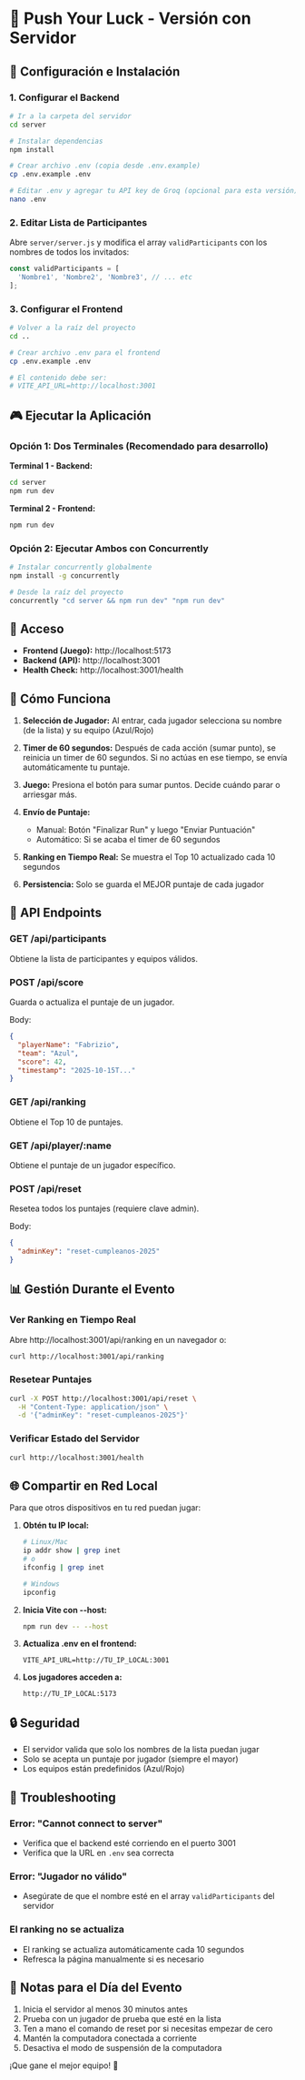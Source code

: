 # 🎯 Push Your Luck - Versión con Servidor

## 🚀 Configuración e Instalación

### 1. Configurar el Backend

```bash
# Ir a la carpeta del servidor
cd server

# Instalar dependencias
npm install

# Crear archivo .env (copia desde .env.example)
cp .env.example .env

# Editar .env y agregar tu API key de Groq (opcional para esta versión)
nano .env
```

### 2. Editar Lista de Participantes

Abre `server/server.js` y modifica el array `validParticipants` con los nombres de todos los invitados:

```javascript
const validParticipants = [
  'Nombre1', 'Nombre2', 'Nombre3', // ... etc
];
```

### 3. Configurar el Frontend

```bash
# Volver a la raíz del proyecto
cd ..

# Crear archivo .env para el frontend
cp .env.example .env

# El contenido debe ser:
# VITE_API_URL=http://localhost:3001
```

## 🎮 Ejecutar la Aplicación

### Opción 1: Dos Terminales (Recomendado para desarrollo)

**Terminal 1 - Backend:**
```bash
cd server
npm run dev
```

**Terminal 2 - Frontend:**
```bash
npm run dev
```

### Opción 2: Ejecutar Ambos con Concurrently

```bash
# Instalar concurrently globalmente
npm install -g concurrently

# Desde la raíz del proyecto
concurrently "cd server && npm run dev" "npm run dev"
```

## 📱 Acceso

- **Frontend (Juego):** http://localhost:5173
- **Backend (API):** http://localhost:3001
- **Health Check:** http://localhost:3001/health

## 🎯 Cómo Funciona

1. **Selección de Jugador:** Al entrar, cada jugador selecciona su nombre (de la lista) y su equipo (Azul/Rojo)

2. **Timer de 60 segundos:** Después de cada acción (sumar punto), se reinicia un timer de 60 segundos. Si no actúas en ese tiempo, se envía automáticamente tu puntaje.

3. **Juego:** Presiona el botón para sumar puntos. Decide cuándo parar o arriesgar más.

4. **Envío de Puntaje:** 
   - Manual: Botón "Finalizar Run" y luego "Enviar Puntuación"
   - Automático: Si se acaba el timer de 60 segundos

5. **Ranking en Tiempo Real:** Se muestra el Top 10 actualizado cada 10 segundos

6. **Persistencia:** Solo se guarda el MEJOR puntaje de cada jugador

## 🔧 API Endpoints

### GET /api/participants
Obtiene la lista de participantes y equipos válidos.

### POST /api/score
Guarda o actualiza el puntaje de un jugador.

Body:
```json
{
  "playerName": "Fabrizio",
  "team": "Azul",
  "score": 42,
  "timestamp": "2025-10-15T..."
}
```

### GET /api/ranking
Obtiene el Top 10 de puntajes.

### GET /api/player/:name
Obtiene el puntaje de un jugador específico.

### POST /api/reset
Resetea todos los puntajes (requiere clave admin).

Body:
```json
{
  "adminKey": "reset-cumpleanos-2025"
}
```

## 📊 Gestión Durante el Evento

### Ver Ranking en Tiempo Real
Abre http://localhost:3001/api/ranking en un navegador o:
```bash
curl http://localhost:3001/api/ranking
```

### Resetear Puntajes
```bash
curl -X POST http://localhost:3001/api/reset \
  -H "Content-Type: application/json" \
  -d '{"adminKey": "reset-cumpleanos-2025"}'
```

### Verificar Estado del Servidor
```bash
curl http://localhost:3001/health
```

## 🌐 Compartir en Red Local

Para que otros dispositivos en tu red puedan jugar:

1. **Obtén tu IP local:**
   ```bash
   # Linux/Mac
   ip addr show | grep inet
   # o
   ifconfig | grep inet
   
   # Windows
   ipconfig
   ```

2. **Inicia Vite con --host:**
   ```bash
   npm run dev -- --host
   ```

3. **Actualiza .env en el frontend:**
   ```
   VITE_API_URL=http://TU_IP_LOCAL:3001
   ```

4. **Los jugadores acceden a:**
   ```
   http://TU_IP_LOCAL:5173
   ```

## 🔒 Seguridad

- El servidor valida que solo los nombres de la lista puedan jugar
- Solo se acepta un puntaje por jugador (siempre el mayor)
- Los equipos están predefinidos (Azul/Rojo)

## 🐛 Troubleshooting

### Error: "Cannot connect to server"
- Verifica que el backend esté corriendo en el puerto 3001
- Verifica que la URL en `.env` sea correcta

### Error: "Jugador no válido"
- Asegúrate de que el nombre esté en el array `validParticipants` del servidor

### El ranking no se actualiza
- El ranking se actualiza automáticamente cada 10 segundos
- Refresca la página manualmente si es necesario

## 📝 Notas para el Día del Evento

1. Inicia el servidor al menos 30 minutos antes
2. Prueba con un jugador de prueba que esté en la lista
3. Ten a mano el comando de reset por si necesitas empezar de cero
4. Mantén la computadora conectada a corriente
5. Desactiva el modo de suspensión de la computadora

¡Que gane el mejor equipo! 🎉
